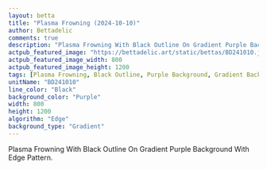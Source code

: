 ```yaml
---
layout: betta
title: "Plasma Frowning (2024-10-10)"
author: Bettadelic
comments: true
description: "Plasma Frowning With Black Outline On Gradient Purple Background With Edge Pattern."
actpub_featured_image: "https://bettadelic.art/static/bettas/BD241010.jpg"
actpub_featured_image_width: 800
actpub_featured_image_height: 1200
tags: [Plasma Frowning, Black Outline, Purple Background, Gradient Background Pattern, Edge Pattern, October 2024]
unitName: "BD241010"
line_color: "Black"
background_color: "Purple"
width: 800
height: 1200
algorithm: "Edge"
background_type: "Gradient"
---
```


Plasma Frowning With Black Outline On Gradient Purple Background With Edge Pattern.
